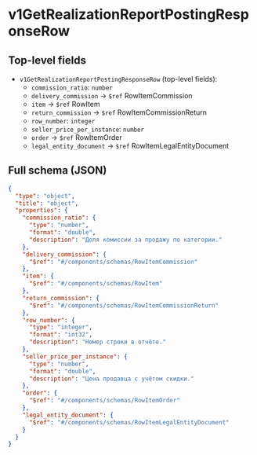 # v1GetRealizationReportPostingResponseRow

## Top-level fields
- `v1GetRealizationReportPostingResponseRow` (top-level fields):
  - `commission_ratio`: `number`
  - `delivery_commission` → `$ref` RowItemCommission
  - `item` → `$ref` RowItem
  - `return_commission` → `$ref` RowItemCommissionReturn
  - `row_number`: `integer`
  - `seller_price_per_instance`: `number`
  - `order` → `$ref` RowItemOrder
  - `legal_entity_document` → `$ref` RowItemLegalEntityDocument

## Full schema (JSON)
```json
{
  "type": "object",
  "title": "object",
  "properties": {
    "commission_ratio": {
      "type": "number",
      "format": "double",
      "description": "Доля комиссии за продажу по категории."
    },
    "delivery_commission": {
      "$ref": "#/components/schemas/RowItemCommission"
    },
    "item": {
      "$ref": "#/components/schemas/RowItem"
    },
    "return_commission": {
      "$ref": "#/components/schemas/RowItemCommissionReturn"
    },
    "row_number": {
      "type": "integer",
      "format": "int32",
      "description": "Номер строки в отчёте."
    },
    "seller_price_per_instance": {
      "type": "number",
      "format": "double",
      "description": "Цена продавца с учётом скидки."
    },
    "order": {
      "$ref": "#/components/schemas/RowItemOrder"
    },
    "legal_entity_document": {
      "$ref": "#/components/schemas/RowItemLegalEntityDocument"
    }
  }
}
```

